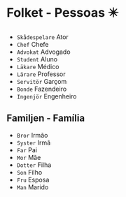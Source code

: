 # Folket - Pessoas ✴️

-   `Skådespelare` Ator
-   `Chef` Chefe
-   `Advokat` Advogado
-   `Student` Aluno
-   `Läkare` Médico
-   `Lärare` Professor
-   `Servitör` Garçom
-   `Bonde` Fazendeiro
-   `Ingenjör` Engenheiro

## Familjen - Família

-   `Bror` Irmão
-   `Syster` Irmã
-   `Far` Pai
-   `Mor` Mãe
-   `Dotter` Filha
-   `Son` Filho
-   `Fru` Esposa
-   `Man` Marido
